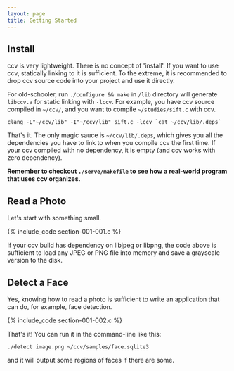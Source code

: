 ```yaml
---
layout: page
title: Getting Started
---
```


Install
-------

ccv is very lightweight. There is no concept of 'install'. If you want to use ccv, statically linking to it is sufficient. To the extreme, it is recommended to drop ccv source code into your project and use it directly.

For old-schooler, run `./configure && make` in `/lib` directory will generate `libccv.a` for static linking with `-lccv`. For example, you have ccv source compiled in `~/ccv/`, and you want to compile `~/studies/sift.c` with ccv.

	clang -L"~/ccv/lib" -I"~/ccv/lib" sift.c -lccv `cat ~/ccv/lib/.deps`

That's it. The only magic sauce is `~/ccv/lib/.deps`, which gives you all the dependencies you have to link to when you compile ccv the first time. If your ccv compiled with no dependency, it is empty (and ccv works with zero dependency).

**Remember to checkout `./serve/makefile` to see how a real-world program that uses ccv organizes.**

Read a Photo
------------

Let's start with something small.

{% include_code section-001-001.c %}

If your ccv build has dependency on libjpeg or libpng, the code above is sufficient to load any JPEG or PNG file into memory and save a grayscale version to the disk.

Detect a Face
-------------

Yes, knowing how to read a photo is sufficient to write an application that can do, for example, face detection.

{% include_code section-001-002.c %}

That's it! You can run it in the command-line like this:

	./detect image.png ~/ccv/samples/face.sqlite3

and it will output some regions of faces if there are some.
